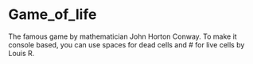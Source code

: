 # Game_of_life
The famous game by mathematician John Horton Conway. To make it console based, you can use spaces for dead cells and # for live cells by Louis R.
